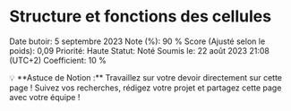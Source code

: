 # Structure et fonctions des cellules

Date butoir: 5 septembre 2023
Note (%): 90 %
Score (Ajusté selon le poids): 0,09
Priorité: Haute
Statut: Noté
Soumis le: 22 août 2023 21:08 (UTC+2)
Coefficient: 10 %

<aside>
💡 **Astuce de Notion :** Travaillez sur votre devoir directement sur cette page ! Suivez vos recherches, rédigez votre projet et partagez cette page avec votre équipe !

</aside>